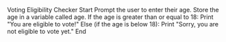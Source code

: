 Voting Eligibility Checker
Start
Prompt the user to enter their age.
Store the age in a variable called age.
If the age is greater than or equal to 18:
Print "You are eligible to vote!"
Else (if the age is below 18):
Print "Sorry, you are not eligible to vote yet."
End
